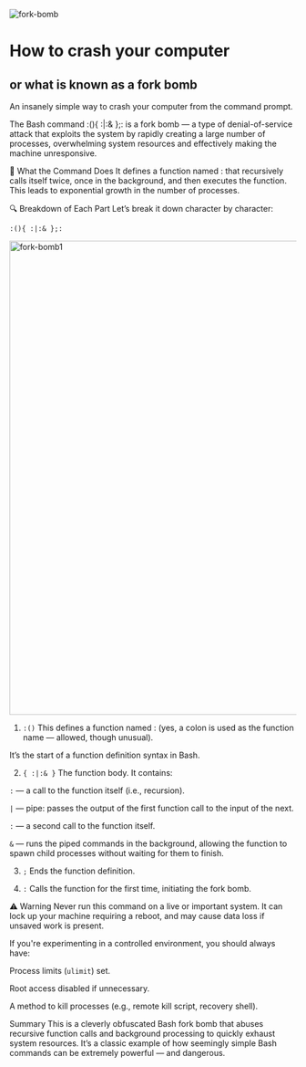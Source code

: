 ![fork-bomb](https://github.com/user-attachments/assets/44919028-de6e-422c-9042-6e0933211cf1)

# How to crash your computer
## or what is known as a fork bomb

An insanely simple way to crash your computer from the command prompt.

The Bash command :(){ :|:& };: is a fork bomb — a type of denial-of-service attack that exploits the system by rapidly creating a large number of processes, overwhelming system resources and effectively making the machine unresponsive.

🧨 What the Command Does
It defines a function named : that recursively calls itself twice, once in the background, and then executes the function. This leads to exponential growth in the number of processes.

🔍 Breakdown of Each Part
Let’s break it down character by character:
```
:(){ :|:& };:
```
<img width="831" alt="fork-bomb1" src="https://github.com/user-attachments/assets/18b48bd8-5a2e-4f41-88f8-2687ab6b7965" />

1. ```:()```
This defines a function named : (yes, a colon is used as the function name — allowed, though unusual).

It’s the start of a function definition syntax in Bash.


2. ```{ :|:& }```
The function body. It contains:

```:``` — a call to the function itself (i.e., recursion).

```|``` — pipe: passes the output of the first function call to the input of the next.

```:``` — a second call to the function itself.

```&``` — runs the piped commands in the background, allowing the function to spawn child processes without waiting for them to finish.

3. ```;```
Ends the function definition.

4. ```:```
Calls the function for the first time, initiating the fork bomb.

⚠️ Warning
Never run this command on a live or important system. It can lock up your machine requiring a reboot, and may cause data loss if unsaved work is present.

If you're experimenting in a controlled environment, you should always have:

Process limits (```ulimit```) set.

Root access disabled if unnecessary.

A method to kill processes (e.g., remote kill script, recovery shell).

Summary
This is a cleverly obfuscated Bash fork bomb that abuses recursive function calls and background processing to quickly exhaust system resources. It’s a classic example of how seemingly simple Bash commands can be extremely powerful — and dangerous.
